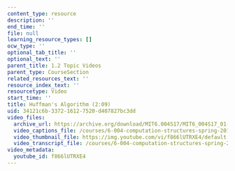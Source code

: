 ```yaml
---
content_type: resource
description: ''
end_time: ''
file: null
learning_resource_types: []
ocw_type: ''
optional_tab_title: ''
optional_text: ''
parent_title: 1.2 Topic Videos
parent_type: CourseSection
related_resources_text: ''
resource_index_text: ''
resourcetype: Video
start_time: ''
title: Huffman's Algorithm (2:09)
uid: 34121c6b-3372-1612-7520-d407827bc3dd
video_files:
  archive_url: https://archive.org/download/MIT6.004S17/MIT6_004S17_01-02-08_300k.mp4
  video_captions_file: /courses/6-004-computation-structures-spring-2017/b49a312ff75050e5bd215c4cbe0a718d_f866lUTRXE4.vtt
  video_thumbnail_file: https://img.youtube.com/vi/f866lUTRXE4/default.jpg
  video_transcript_file: /courses/6-004-computation-structures-spring-2017/8e1c04ad09b9c7d07621a6f76973c188_f866lUTRXE4.pdf
video_metadata:
  youtube_id: f866lUTRXE4
---
```

